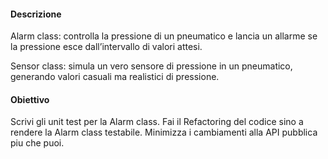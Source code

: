 #### Descrizione

Alarm class: controlla la pressione di un pneumatico e lancia un allarme se la pressione esce dall’intervallo di valori attesi.

Sensor class: simula un vero sensore di pressione in un pneumatico, generando valori casuali ma realistici di pressione.

#### Obiettivo

Scrivi gli unit test per la Alarm class. Fai il Refactoring del codice sino a rendere la Alarm class testabile. Minimizza i cambiamenti alla API pubblica piu che puoi.